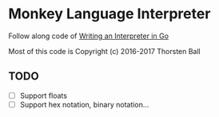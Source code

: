# Monkey Language Interpreter

Follow along code of [Writing an Interpreter in Go](https://interpreterbook.com)

Most of this code is Copyright (c) 2016-2017 Thorsten Ball

## TODO

- [ ] Support floats
- [ ] Support hex notation, binary notation...
